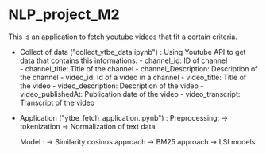 # NLP_project_M2
This is an application to fetch youtube videos that fit a certain criteria.

* Collect of data ("collect_ytbe_data.ipynb") : 
    Using Youtube API to get data that contains this informations:
        - channel_id: ID of channel 	
        - channel_title: Title of the channel 
        - channel_Description: Description of the channel 
        - video_id: Id of a video in a channel 
        - video_title: Title of the video 
        - video_description: Description of the video 
        - video_publishedAt: Publication date of the video
        - video_transcript: Transcript of the video 

* Application ("ytbe_fetch_application.ipynb") :
    Preprocessing: 
        -> tokenization 
        -> Normalization of text data 


    Model : 
        -> Similarity cosinus approach 
        -> BM25 approach 
        -> LSI  models 
